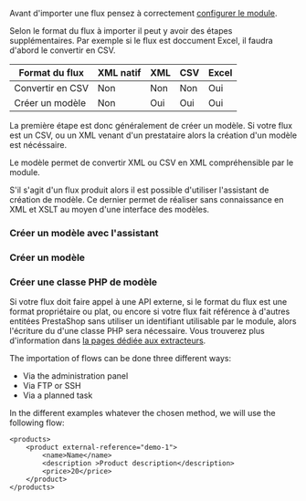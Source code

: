 Avant d'importer une flux pensez à correctement [configurer le module](!fr/Installation).

Selon le format du flux à importer il peut y avoir des étapes supplémentaires. Par exemple si le flux est doccument Excel, il faudra d'abord le convertir en CSV.

| Format du flux   | XML natif | XML | CSV | Excel |
|------------------|-----------|-----|-----|-------|
| Convertir en CSV | Non       | Non | Non | Oui   |
| Créer un modèle  | Non       | Oui | Oui | Oui   |


La première étape est donc généralement de créer un modèle. Si votre flux est un CSV, ou un XML venant d'un prestataire alors la création d'un modèle est nécéssaire.

Le modèle permet de convertir XML ou CSV en XML compréhensible par le module.

S'il s'agit d'un flux produit alors il est possible d'utiliser l'assistant de création de modèle. Ce dernier permet de réaliser sans connaissance en XML et XSLT au moyen d'une interface des modèles.

### Créer un modèle avec l'assistant

### Créer un modèle

### Créer une classe PHP de modèle

Si votre flux doit faire appel à une API externe, si le format du flux est une format propriétaire ou plat, ou encore si votre flux fait référence à d'autres entitées PrestaShop sans utiliser un identifiant utilisable par le module, alors l'écriture du d'une classe PHP sera nécessaire. Vous trouverez plus d'information dans [la pages dédiée aux extracteurs](!fr/Avancé/Extracteurs).




The importation of flows can be done three different ways:

* Via the administration panel 
* Via FTP or SSH
* Via a planned task

In the different examples whatever the chosen method, we will use the following flow:

```
<products>
	<product external-reference="demo-1">
		<name>Name</name>
		<description >Product description</description>
		<price>20</price>
	</product>
</products>
```
